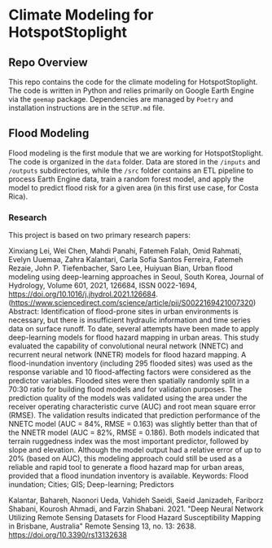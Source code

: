 # Climate Modeling for HotspotStoplight

## Repo Overview
This repo contains the code for the climate modeling for HotspotStoplight. The code is written in Python and relies primarily on Google Earth Engine via the `geemap` package. Dependencies are managed by `Poetry` and installation instructions are in the `SETUP.md` file. 

## Flood Modeling
Flood modeling is the first module that we are working for HotspotStoplight. The code is organized in the `data` folder. Data are stored in the `/inputs` and `/outputs` subdirectories, while the `/src` folder contains an ETL pipeline to process Earth Engine data, train a random forest model, and apply the model to predict flood risk for a given area (in this first use case, for Costa Rica).

### Research
This project is based on two primary research papers:

Xinxiang Lei, Wei Chen, Mahdi Panahi, Fatemeh Falah, Omid Rahmati, Evelyn Uuemaa, Zahra Kalantari, Carla Sofia Santos Ferreira, Fatemeh Rezaie, John P. Tiefenbacher, Saro Lee, Huiyuan Bian,
Urban flood modeling using deep-learning approaches in Seoul, South Korea,
Journal of Hydrology,
Volume 601,
2021,
126684,
ISSN 0022-1694,
https://doi.org/10.1016/j.jhydrol.2021.126684.
(https://www.sciencedirect.com/science/article/pii/S0022169421007320)
Abstract: Identification of flood-prone sites in urban environments is necessary, but there is insufficient hydraulic information and time series data on surface runoff. To date, several attempts have been made to apply deep-learning models for flood hazard mapping in urban areas. This study evaluated the capability of convolutional neural network (NNETC) and recurrent neural network (NNETR) models for flood hazard mapping. A flood-inundation inventory (including 295 flooded sites) was used as the response variable and 10 flood-affecting factors were considered as the predictor variables. Flooded sites were then spatially randomly split in a 70:30 ratio for building flood models and for validation purposes. The prediction quality of the models was validated using the area under the receiver operating characteristic curve (AUC) and root mean square error (RMSE). The validation results indicated that prediction performance of the NNETC model (AUC = 84%, RMSE = 0.163) was slightly better than that of the NNETR model (AUC = 82%, RMSE = 0.186). Both models indicated that terrain ruggedness index was the most important predictor, followed by slope and elevation. Although the model output had a relative error of up to 20% (based on AUC), this modeling approach could still be used as a reliable and rapid tool to generate a flood hazard map for urban areas, provided that a flood inundation inventory is available.
Keywords: Flood inundation; Cities; GIS; Deep-learning; Predictors

Kalantar, Bahareh, Naonori Ueda, Vahideh Saeidi, Saeid Janizadeh, Fariborz Shabani, Kourosh Ahmadi, and Farzin Shabani. 2021. "Deep Neural Network Utilizing Remote Sensing Datasets for Flood Hazard Susceptibility Mapping in Brisbane, Australia" Remote Sensing 13, no. 13: 2638. https://doi.org/10.3390/rs13132638 